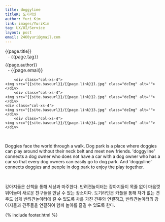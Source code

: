 ```yaml
---
title: doggyline
titleK: 도기라인
author: Yuri Kim
link: images/YuriKim
tag: UX/UI/Service
layout: post
email: 2460yuri@gmail.com
---	
```


<div class="container">

<div class="deDep">
{{page.title}}<br>
<p style="font-size:15px; margin:0px; padding:0px 0px 0px 8px; margin:0px 0px 8px 0px;">- {{page.tag}}</p>
{{page.author}}<br>
<p style="font-size:15px; margin:0px; padding:0px 0px 0px 8px;">- {{page.email}}</p>
</div>


<div class="row" class="imgcolor">
	
		<div class="col-xs-4">
	<img src="{{site.baseurl}}/{{page.link}}1.jpg" class="deImg" alt=""></div>
		<div class="col-xs-4">
	<img src="{{site.baseurl}}/{{page.link}}2.jpg" class="deImg" alt=""></div>
	<div class="col-xs-4">
	<img src="{{site.baseurl}}/{{page.link}}3.jpg" class="deImg" alt=""></div>
		<div class="col-xs-4">
	<img src="{{site.baseurl}}/{{page.link}}4.jpg" class="deImg" alt=""></div>
	
</div>
<br>

<div class="det lato">


Doggies face the world through a walk. Dog park is a place where doggies can play around without their neck belt and meet new friends. 'doggyline' connects a dog owner who does not have a car with a dog owner who has a car so that every dog owners can easily go to dog park. And 'doggyline' connects doggies and people in dog ​​park to enjoy the play together.



</div>

<br>

<div class="noto">

<!-- 국문 -->

강아지들은 산책을 통해 세상과 마주한다. 반려견놀이터는 강아지들이 목줄 없이 마음껏 뛰어놀며 새로운 친구들을 만날 수 있는 장소이다. 도기라인은 카풀을 통해 차가 없는 견주도 쉽게 반려견놀이터에 갈 수 있도록 차를 가진 견주와 연결하고, 반려견놀이터의 강아지들과 견주들을 연결하여 함께 놀이를 즐길 수 있도록 한다.


</div>

 {% include footer.html %}